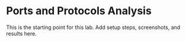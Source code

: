 # Ports and Protocols Analysis

This is the starting point for this lab. Add setup steps, screenshots, and results here.